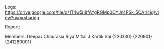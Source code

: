Logs: https://drive.google.com/file/d/1T4w5ri8fAYgRGMp0OYJn4PSk_5CA44ig/view?usp=sharing


Report: 


Members:   Deepak Chaurasia      Riya Mittal       J Kartik Sai
              {220330}           {220901}         {241280001}
